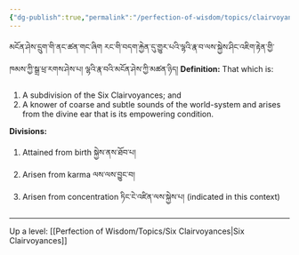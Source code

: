 ```yaml
---
{"dg-publish":true,"permalink":"/perfection-of-wisdom/topics/clairvoyance-of-the-divine-ear/"}
---
```


མངོན་ཤེས་དྲུག་གི་ནང་ཚན་གང་ཞིག རང་གི་བདག་རྐྱེན་དུ་གྱུར་པའི་ལྷའི་རྣ་བ་ལས་སྐྱེས་ཤིང་འཇིག་རྟེན་གྱི་ཁམས་ཀྱི་སྒྲ་ཕྲ་རགས་ཤེས་པ། 
ལྷའི་རྣ་བའི་མངོན་ཤེས་ཀྱི་མཚན་ཉིད།
**Definition:** That which is:
1. A subdivision of the Six Clairvoyances; and
2. A knower of coarse and subtle sounds of the world-system and arises from the divine ear that is its empowering condition.

**Divisions:**
1. Attained from birth སྐྱེས་ནས་ཐོབ་པ།
2. Arisen from karma ལས་ལས་བྱུང་བ།
3. Arisen from concentration ཏིང་ངེ་འཛིན་ལས་སྐྱེས་པ། (indicated in this context)

---
Up a level: [[Perfection of Wisdom/Topics/Six Clairvoyances\|Six Clairvoyances]]

